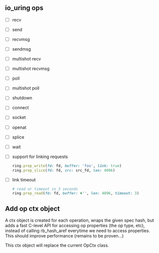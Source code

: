 ## io_uring ops

- [ ] recv
- [ ] send
- [ ] recvmsg
- [ ] sendmsg
- [ ] multishot recv
- [ ] multishot recvmsg
- [ ] poll
- [ ] multishot poll
- [ ] shutdown
- [ ] connect
- [ ] socket
- [ ] openat
- [ ] splice
- [ ] wait

- [ ] support for linking requests
  
  ```ruby
  ring.prep_write(fd: fd, buffer: 'foo', link: true)
  ring.prep_slice(fd: fd, src: src_fd, len: 4096)
  ```

- [ ] link timeout

  ```ruby
  # read or timeout in 3 seconds
  ring.prep_read(fd: fd, buffer: +'', len: 4096, timeout: 3)
  ```

## Add op ctx object

A ctx object is created for each operation, wraps the given spec hash, but adds
a fast C-level API for accessing op properties (the op type, etc), instead of
calling rb_hash_aref everytime we need to access properties. This should improve
performance (remains to be proven...)

This ctx object will replace the current OpCtx class.
